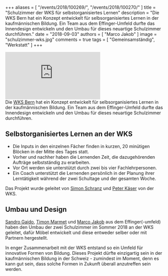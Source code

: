 +++
aliases = [ "/events/2018/100269/", "/events/2018/100270/" ]
title = "Schulzimmer der WKS für selbstorganisiertes Lernen"
description = "Die WKS Bern hat ein Konzept entwickelt für selbsorganisiertes Lernen in der kaufmännischen Bildung. Ein Team aus dem Effinger-Umfeld durfte das Innendesign entwickeln und den Umbau für dieses neuartige Schulzimmer durchführen."
date = "2018-09-03"
authors = [ "Marco Jakob" ]
image = "schulzimmer-wks.jpg"
comments = true
tags = [ "Gemeinsamständig", "Werkstatt" ]
+++

<div class="embed-responsive embed-responsive-16by9">
  <iframe class="embed-responsive-item" src="https://www.youtube.com/embed/exzuIyPA9eE?rel=0" frameborder="0" allowfullscreen></iframe>
</div>

<div class="lead">
Die <a href="https://www.wksbern.ch">WKS Bern</a> hat ein Konzept entwickelt für selbsorganisiertes Lernen in der kaufmännischen Bildung. Ein Team aus dem Effinger-Umfeld durfte das Innendesign entwickeln und den Umbau für dieses neuartige Schulzimmer durchführen.
</div>

## Selbstorganisiertes Lernen an der WKS

- Die Inputs in den einzelnen Fächer finden in kurzen, 20 minütigen Blöcken in der Mitte des Tages statt.
- Vorher und nachher haben die Lernenden Zeit, die dazugehörenden Aufträge selbstständig zu erarbeiten.
- Vor Ort werden sie unterstützt durch zwei bis vier Fachlehrpersonen.
- Ein Coach unterstützt die Lernenden persönlich in der Planung ihrer Lerntätigkeit während der zwei Schultage und der gesamten Woche.

Das Projekt wurde geleitet von [Simon Schranz](https://www.wksbern.ch/de/die-wks/mitarbeitende/leitung-grundbildung.htm) und [Peter Käser](https://www.wksbern.ch/de/die-wks/mitarbeitende/leitung-grundbildung.htm) von der WKS.

## Umbau und Design

[Sandro Gaido](https://www.gaido.design/), [Timon Marmet](/blog/portrait-timon-marmet/) und [Marco Jakob](https://www.jakob.services) aus dem Effinger(-umfeld) haben den Umbau der zwei Schulzimmer im Sommer 2018 an der WKS geleitet, dafür Möbel entwickelt und diese entweder selber oder mit Partnern hergestellt.

In enger Zusammenarbeit mit der WKS entstand so ein Umfeld für innovative Formen von Bildung. Dieses Projekt dürfte einzigartig sein in der kaufmännischen Bildung in der Schweiz - zumindest im Moment, denn es kann gut sein, dass solche Formen in Zukunft überall anzutreffen sein werden.
